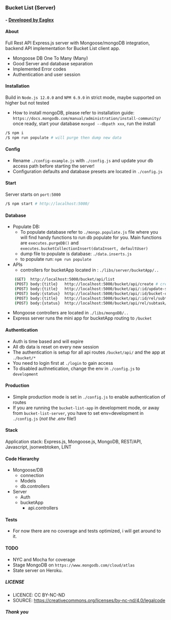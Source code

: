 
### Bucket List (Server)
#### - [ Developed by Eaglex ](http://eaglex.net)


#### About
Full Rest API Express.js server with Mongoose/mongoDB integration, backend API implementation for Bucket List client app. 

* Mongoose DB One To Many (Many)
* Good Server and database separation
* Implemented Error codes  
* Authentication and user session


#### Installation
Build in `Node.js 12.0.0` and `NPM 6.9.0` in strict mode, maybe supported on higher but not tested

* How to install mongoDB, please refer to installation guide: `https://docs.mongodb.com/manual/administration/install-community/` once ready, start your database `mongod --dbpath xxx`, run the install

```sh
/$ npm i 
/$ npm run populate # will purge then dump new data
```


#### Config
- Rename `./config-example.js` with `./config.js` and update your db access path before starting the server!
- Configuration defaults and database presets are located in `./config.js`


#### Start
Server starts on `port:5000` 

```sh
/$ npm start # http://localhost:5000/
```


#### Database
- Populate DB:
    - To populate database refer to `./mongo.populate.js` file where you will find handy functions to run db populate for you. Main functions are `executes.purgeDB()` and `executes.bucketCollectionInsert(dataInsert, defaultUser)`
    - dump file to populate is database: `./data.inserts.js`
    - to populate run: `npm run populate`
- APIs
    - controllers for bucketApp located in : `./libs/server/bucketApp/..`
  
```sh
    (GET)  http://localhost:5000/bucket/api/list
    (POST) body:{title}   http://localhost:5000/bucket/api/create # create initial bucket 
    (POST) body:{title}   http://localhost:5000/bucket/api/:id/update-status # update bucket status and all subtasks
    (POST) body:{status}  http://localhost:5000/bucket/api/:id/bucket-only-update-status # update only bucket status
    (POST) body:{title}   http://localhost:5000/bucket/api/:id/rel/subtask/create # create subtask in relation to bucket
    (POST) body:{status}  http://localhost:5000/bucket/api/rel/subtask/:todo_id/update-status # update subtask
```

* Mongoose controllers are located in `./libs/mongoDB/..`
* Express server runs the mini app for bucketApp routing to `/bucket`


#### Authentication
* Auth is time based and will expire
* All db data is reset on every new session
* The authentication is setup for all api routes `/bucket/api/` and the app at `./bucket/*`
* You need to login first at `./login` to gain access
* To disabled authnetication, change the env in `./config.js` to `development`


#### Production
* Simple production mode is set in `./config.js` to enable authentication of routes
* If you are running the `bucket-list-app` in development mode, or away from `bucket-list-server`, you have to set env=development in `./config.js` (_not the .env_ file!) 


#### Stack
Application stack: Express.js, Mongoose.js, MongoDB, REST/API, Javascript, jsonwebtoken, LINT


#### Code Hierarchy
- Mongoose/DB
  - connection
  - Models
  - db.controllers 
- Server
  - Auth
  - bucketApp
    - api.controllers



#### Tests

* For now there are no coverage and tests optimized, i will get around to it.


#### TODO

* NYC and Mocha for coverage
* Stage MongoDB on `https://www.mongodb.com/cloud/atlas`
* State server on Heroku. 



##### LICENSE

* LICENCE: CC BY-NC-ND
* SOURCE: https://creativecommons.org/licenses/by-nc-nd/4.0/legalcode


##### Thank you

